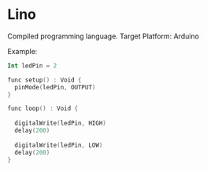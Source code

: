 # Lino

Compiled programming language. Target Platform: Arduino

Example:

````kotlin
Int ledPin = 2

func setup() : Void {
  pinMode(ledPin, OUTPUT)
}

func loop() : Void {
  
  digitalWrite(ledPin, HIGH)
  delay(200)
  
  digitalWrite(ledPin, LOW)
  delay(200)
}

````